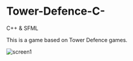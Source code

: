 # Tower-Defence-C-

C++ & SFML

This is a game based on Tower Defence games.

![screen1](https://i.imgur.com/7z7XhUo.png)

